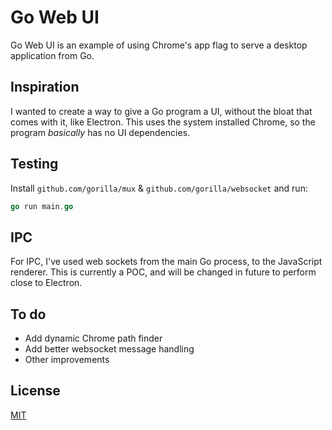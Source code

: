 # Go Web UI

Go Web UI is an example of using Chrome's app flag to serve a desktop application from Go.

## Inspiration
I wanted to create a way to give a Go program a UI, without the bloat that comes with it, like Electron. This uses the system installed Chrome, so the program *basically* has no UI dependencies.

## Testing

Install `github.com/gorilla/mux` & `github.com/gorilla/websocket` and run:

```go
go run main.go
```

## IPC
For IPC, I've used web sockets from the main Go process, to the JavaScript renderer. This is currently a POC, and will be changed in future to perform close to Electron.

## To do

* Add dynamic Chrome path finder
* Add better websocket message handling
* Other improvements

## License
[MIT](https://choosealicense.com/licenses/mit/)
